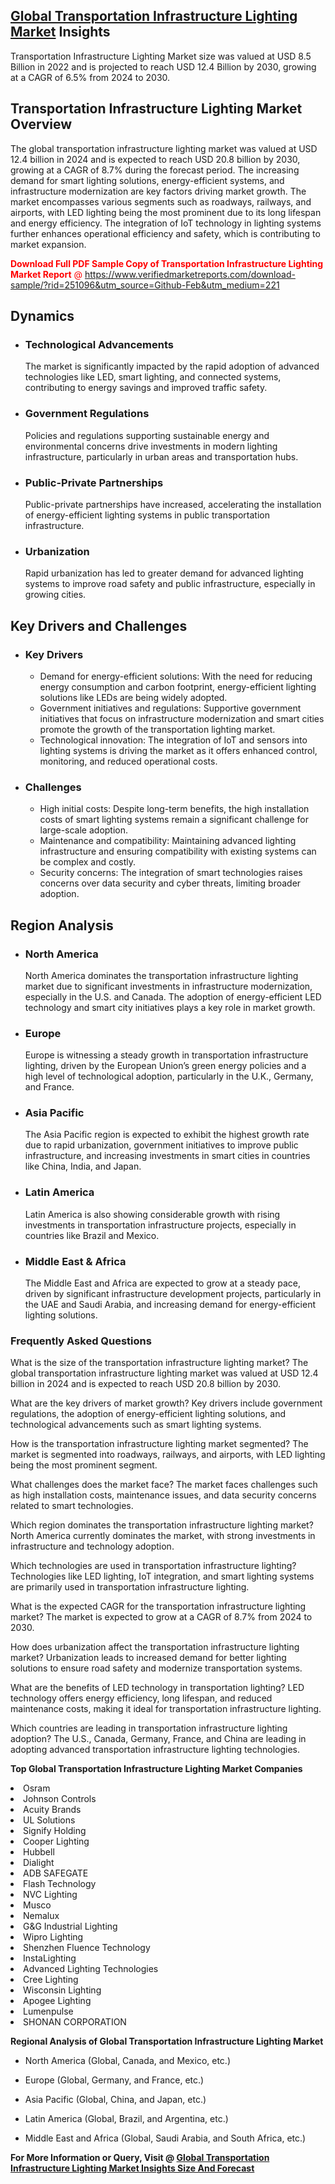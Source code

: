 <h2><a href="https://www.verifiedmarketreports.com/download-sample/?rid=251096&amp;utm_source=Github&amp;utm_medium=221" target="_blank">Global Transportation Infrastructure Lighting Market</a> Insights</h2><p>Transportation Infrastructure Lighting Market size was valued at USD 8.5 Billion in 2022 and is projected to reach USD 12.4 Billion by 2030, growing at a CAGR of 6.5% from 2024 to 2030.</p><p> <h2>Transportation Infrastructure Lighting Market Overview</h2> <p>The global transportation infrastructure lighting market was valued at USD 12.4 billion in 2024 and is expected to reach USD 20.8 billion by 2030, growing at a CAGR of 8.7% during the forecast period. The increasing demand for smart lighting solutions, energy-efficient systems, and infrastructure modernization are key factors driving market growth. The market encompasses various segments such as roadways, railways, and airports, with LED lighting being the most prominent due to its long lifespan and energy efficiency. The integration of IoT technology in lighting systems further enhances operational efficiency and safety, which is contributing to market expansion.</p> <p><p><span class=""><span style="color: #ff0000;"><strong>Download Full PDF Sample Copy of Transportation Infrastructure Lighting Market Report</strong> @ </span><a href="https://www.verifiedmarketreports.com/download-sample/?rid=251096&amp;utm_source=Github-Feb&amp;utm_medium=221" target="_blank">https://www.verifiedmarketreports.com/download-sample/?rid=251096&amp;utm_source=Github-Feb&amp;utm_medium=221</a></span></p></p> <h2>Dynamics</h2> <ul> <li><h3>Technological Advancements</h3> The market is significantly impacted by the rapid adoption of advanced technologies like LED, smart lighting, and connected systems, contributing to energy savings and improved traffic safety.</li> <li><h3>Government Regulations</h3> Policies and regulations supporting sustainable energy and environmental concerns drive investments in modern lighting infrastructure, particularly in urban areas and transportation hubs.</li> <li><h3>Public-Private Partnerships</h3> Public-private partnerships have increased, accelerating the installation of energy-efficient lighting systems in public transportation infrastructure.</li> <li><h3>Urbanization</h3> Rapid urbanization has led to greater demand for advanced lighting systems to improve road safety and public infrastructure, especially in growing cities.</li> </ul> <h2>Key Drivers and Challenges</h2> <ul> <li><h3>Key Drivers</h3> <ul> <li>Demand for energy-efficient solutions: With the need for reducing energy consumption and carbon footprint, energy-efficient lighting solutions like LEDs are being widely adopted.</li> <li>Government initiatives and regulations: Supportive government initiatives that focus on infrastructure modernization and smart cities promote the growth of the transportation lighting market.</li> <li>Technological innovation: The integration of IoT and sensors into lighting systems is driving the market as it offers enhanced control, monitoring, and reduced operational costs.</li> </ul> </li> <li><h3>Challenges</h3> <ul> <li>High initial costs: Despite long-term benefits, the high installation costs of smart lighting systems remain a significant challenge for large-scale adoption.</li> <li>Maintenance and compatibility: Maintaining advanced lighting infrastructure and ensuring compatibility with existing systems can be complex and costly.</li> <li>Security concerns: The integration of smart technologies raises concerns over data security and cyber threats, limiting broader adoption.</li> </ul> </li> </ul> <h2>Region Analysis</h2> <ul> <li><h3>North America</h3> North America dominates the transportation infrastructure lighting market due to significant investments in infrastructure modernization, especially in the U.S. and Canada. The adoption of energy-efficient LED technology and smart city initiatives plays a key role in market growth.</li> <li><h3>Europe</h3> Europe is witnessing a steady growth in transportation infrastructure lighting, driven by the European Union’s green energy policies and a high level of technological adoption, particularly in the U.K., Germany, and France.</li> <li><h3>Asia Pacific</h3> The Asia Pacific region is expected to exhibit the highest growth rate due to rapid urbanization, government initiatives to improve public infrastructure, and increasing investments in smart cities in countries like China, India, and Japan.</li> <li><h3>Latin America</h3> Latin America is also showing considerable growth with rising investments in transportation infrastructure projects, especially in countries like Brazil and Mexico.</li> <li><h3>Middle East & Africa</h3> The Middle East and Africa are expected to grow at a steady pace, driven by significant infrastructure development projects, particularly in the UAE and Saudi Arabia, and increasing demand for energy-efficient lighting solutions.</li> </ul> <h3>Frequently Asked Questions</h3> <p>What is the size of the transportation infrastructure lighting market? The global transportation infrastructure lighting market was valued at USD 12.4 billion in 2024 and is expected to reach USD 20.8 billion by 2030.</p> <p>What are the key drivers of market growth? Key drivers include government regulations, the adoption of energy-efficient lighting solutions, and technological advancements such as smart lighting systems.</p> <p>How is the transportation infrastructure lighting market segmented? The market is segmented into roadways, railways, and airports, with LED lighting being the most prominent segment.</p> <p>What challenges does the market face? The market faces challenges such as high installation costs, maintenance issues, and data security concerns related to smart technologies.</p> <p>Which region dominates the transportation infrastructure lighting market? North America currently dominates the market, with strong investments in infrastructure and technology adoption.</p> <p>Which technologies are used in transportation infrastructure lighting? Technologies like LED lighting, IoT integration, and smart lighting systems are primarily used in transportation infrastructure lighting.</p> <p>What is the expected CAGR for the transportation infrastructure lighting market? The market is expected to grow at a CAGR of 8.7% from 2024 to 2030.</p> <p>How does urbanization affect the transportation infrastructure lighting market? Urbanization leads to increased demand for better lighting solutions to ensure road safety and modernize transportation systems.</p> <p>What are the benefits of LED technology in transportation lighting? LED technology offers energy efficiency, long lifespan, and reduced maintenance costs, making it ideal for transportation infrastructure lighting.</p> <p>Which countries are leading in transportation infrastructure lighting adoption? The U.S., Canada, Germany, France, and China are leading in adopting advanced transportation infrastructure lighting technologies.</p> </p><p><strong>Top Global Transportation Infrastructure Lighting Market Companies</strong></p><div data-test-id=""><p><li>Osram</li><li> Johnson Controls</li><li> Acuity Brands</li><li> UL Solutions</li><li> Signify Holding</li><li> Cooper Lighting</li><li> Hubbell</li><li> Dialight</li><li> ADB SAFEGATE</li><li> Flash Technology</li><li> NVC Lighting</li><li> Musco</li><li> Nemalux</li><li> G&G Industrial Lighting</li><li> Wipro Lighting</li><li> Shenzhen Fluence Technology</li><li> InstaLighting</li><li> Advanced Lighting Technologies</li><li> Cree Lighting</li><li> Wisconsin Lighting</li><li> Apogee Lighting</li><li> Lumenpulse</li><li> SHONAN CORPORATION</li></p><div><strong>Regional Analysis of&nbsp;Global Transportation Infrastructure Lighting Market</strong></div><ul><li dir="ltr"><p dir="ltr">North America&nbsp;(Global, Canada, and Mexico, etc.)</p></li><li dir="ltr"><p dir="ltr">Europe (Global, Germany, and France, etc.)</p></li><li dir="ltr"><p dir="ltr">Asia Pacific&nbsp;(Global, China, and Japan, etc.)</p></li><li dir="ltr"><p dir="ltr">Latin America&nbsp;(Global, Brazil, and Argentina, etc.)</p></li><li dir="ltr">Middle East and Africa&nbsp;(Global, Saudi Arabia, and South Africa, etc.)</li></ul><p><strong>For More Information or Query, Visit @&nbsp;</strong><strong><a href="https://www.verifiedmarketreports.com/product/transportation-infrastructure-lighting-market/?utm_source=Github&amp;utm_medium=221" target="_blank">Global Transportation Infrastructure Lighting Market Insights Size And Forecast</a></strong></p></div>
